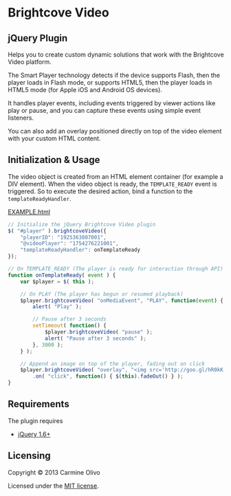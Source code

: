 ﻿Brightcove Video
==================================================

jQuery Plugin
--------------------------------------
Helps you to create custom dynamic solutions that work with the Brightcove Video platform.

The Smart Player technology detects if the device supports Flash, then the player loads in Flash mode, or supports HTML5, then the player loads in HTML5 mode (for Apple iOS and Android OS devices).

It handles player events, including events triggered by viewer actions like play or pause, and you can capture these events using simple event listeners.

You can also add an overlay positioned directly on top of the video element with your custom HTML content.

Initialization & Usage
--------------------------------------
The video object is created from an HTML element container (for example a DIV element).
When the video object is ready, the `TEMPLATE_READY` event is triggered.
So to execute the desired action, bind a function to the `templateReadyHandler`.

[EXAMPLE.html](EXAMPLE.html)

```javascript
// Initialize the jQuery Brightcove Video plugin
$( "#player" ).brightcoveVideo({
	"playerID": "1925363807001",
	"@videoPlayer": "1754276221001",
	"templateReadyHandler": onTemplateReady
});
```

```javascript
// On TEMPLATE_READY (The player is ready for interaction through API)
function onTemplateReady( event ) {
	var $player = $( this );

	// On PLAY (The player has begun or resumed playback)
	$player.brightcoveVideo( "onMediaEvent", "PLAY", function(event) {
		alert( "Play" );

		// Pause after 3 seconds
		setTimeout( function() {
			$player.brightcoveVideo( "pause" );
			alert( "Pause after 3 seconds" );
		}, 3000 );
	} );

	// Append an image on top of the player, fading out on click
	$player.brightcoveVideo( "overlay", "<img src='http://goo.gl/hR0kK'>" )
		.on( "click", function() { $(this).fadeOut() } );
}
```

Requirements
--------------------------------------
The plugin requires
* [jQuery 1.6+](http://jquery.com)

Licensing
--------------------------------------
Copyright © 2013 Carmine Olivo

Licensed under the [MIT license](http://co.mit-license.org/).
